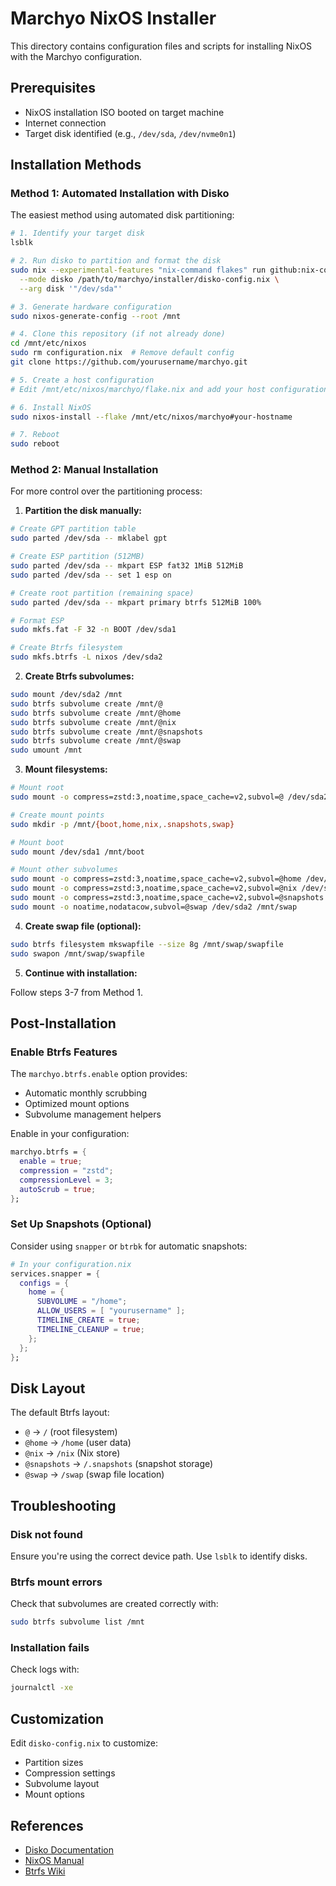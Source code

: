 # Marchyo NixOS Installer

This directory contains configuration files and scripts for installing NixOS with the Marchyo configuration.

## Prerequisites

- NixOS installation ISO booted on target machine
- Internet connection
- Target disk identified (e.g., `/dev/sda`, `/dev/nvme0n1`)

## Installation Methods

### Method 1: Automated Installation with Disko

The easiest method using automated disk partitioning:

```bash
# 1. Identify your target disk
lsblk

# 2. Run disko to partition and format the disk
sudo nix --experimental-features "nix-command flakes" run github:nix-community/disko -- \
  --mode disko /path/to/marchyo/installer/disko-config.nix \
  --arg disk '"/dev/sda"'

# 3. Generate hardware configuration
sudo nixos-generate-config --root /mnt

# 4. Clone this repository (if not already done)
cd /mnt/etc/nixos
sudo rm configuration.nix  # Remove default config
git clone https://github.com/yourusername/marchyo.git

# 5. Create a host configuration
# Edit /mnt/etc/nixos/marchyo/flake.nix and add your host configuration

# 6. Install NixOS
sudo nixos-install --flake /mnt/etc/nixos/marchyo#your-hostname

# 7. Reboot
sudo reboot
```

### Method 2: Manual Installation

For more control over the partitioning process:

1. **Partition the disk manually:**

```bash
# Create GPT partition table
sudo parted /dev/sda -- mklabel gpt

# Create ESP partition (512MB)
sudo parted /dev/sda -- mkpart ESP fat32 1MiB 512MiB
sudo parted /dev/sda -- set 1 esp on

# Create root partition (remaining space)
sudo parted /dev/sda -- mkpart primary btrfs 512MiB 100%

# Format ESP
sudo mkfs.fat -F 32 -n BOOT /dev/sda1

# Create Btrfs filesystem
sudo mkfs.btrfs -L nixos /dev/sda2
```

2. **Create Btrfs subvolumes:**

```bash
sudo mount /dev/sda2 /mnt
sudo btrfs subvolume create /mnt/@
sudo btrfs subvolume create /mnt/@home
sudo btrfs subvolume create /mnt/@nix
sudo btrfs subvolume create /mnt/@snapshots
sudo btrfs subvolume create /mnt/@swap
sudo umount /mnt
```

3. **Mount filesystems:**

```bash
# Mount root
sudo mount -o compress=zstd:3,noatime,space_cache=v2,subvol=@ /dev/sda2 /mnt

# Create mount points
sudo mkdir -p /mnt/{boot,home,nix,.snapshots,swap}

# Mount boot
sudo mount /dev/sda1 /mnt/boot

# Mount other subvolumes
sudo mount -o compress=zstd:3,noatime,space_cache=v2,subvol=@home /dev/sda2 /mnt/home
sudo mount -o compress=zstd:3,noatime,space_cache=v2,subvol=@nix /dev/sda2 /mnt/nix
sudo mount -o compress=zstd:3,noatime,space_cache=v2,subvol=@snapshots /dev/sda2 /mnt/.snapshots
sudo mount -o noatime,nodatacow,subvol=@swap /dev/sda2 /mnt/swap
```

4. **Create swap file (optional):**

```bash
sudo btrfs filesystem mkswapfile --size 8g /mnt/swap/swapfile
sudo swapon /mnt/swap/swapfile
```

5. **Continue with installation:**

Follow steps 3-7 from Method 1.

## Post-Installation

### Enable Btrfs Features

The `marchyo.btrfs.enable` option provides:
- Automatic monthly scrubbing
- Optimized mount options
- Subvolume management helpers

Enable in your configuration:

```nix
marchyo.btrfs = {
  enable = true;
  compression = "zstd";
  compressionLevel = 3;
  autoScrub = true;
};
```

### Set Up Snapshots (Optional)

Consider using `snapper` or `btrbk` for automatic snapshots:

```nix
# In your configuration.nix
services.snapper = {
  configs = {
    home = {
      SUBVOLUME = "/home";
      ALLOW_USERS = [ "yourusername" ];
      TIMELINE_CREATE = true;
      TIMELINE_CLEANUP = true;
    };
  };
};
```

## Disk Layout

The default Btrfs layout:

- `@` → `/` (root filesystem)
- `@home` → `/home` (user data)
- `@nix` → `/nix` (Nix store)
- `@snapshots` → `/.snapshots` (snapshot storage)
- `@swap` → `/swap` (swap file location)

## Troubleshooting

### Disk not found
Ensure you're using the correct device path. Use `lsblk` to identify disks.

### Btrfs mount errors
Check that subvolumes are created correctly with:
```bash
sudo btrfs subvolume list /mnt
```

### Installation fails
Check logs with:
```bash
journalctl -xe
```

## Customization

Edit `disko-config.nix` to customize:
- Partition sizes
- Compression settings
- Subvolume layout
- Mount options

## References

- [Disko Documentation](https://github.com/nix-community/disko)
- [NixOS Manual](https://nixos.org/manual/nixos/stable/)
- [Btrfs Wiki](https://btrfs.wiki.kernel.org/)
